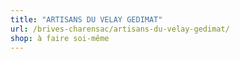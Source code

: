 ```yaml
---
title: "ARTISANS DU VELAY GEDIMAT"
url: /brives-charensac/artisans-du-velay-gedimat/
shop: à faire soi-même
---
```

